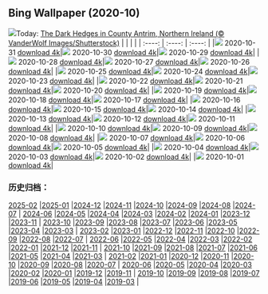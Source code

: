 ## Bing Wallpaper (2020-10)
![](http://cn.bing.com/th?id=OHR.GreyLady_EN-US0986534396_UHD.jpg&w=1000)Today: [The Dark Hedges in County Antrim, Northern Ireland (© VanderWolf Images/Shutterstock)](http://cn.bing.com/th?id=OHR.GreyLady_EN-US0986534396_UHD.jpg)
|      |      |      |
| :----: | :----: | :----: |
|![](http://cn.bing.com/th?id=OHR.GreyLady_EN-US0986534396_UHD.jpg&pid=hp&w=384&h=216&rs=1&c=4) 2020-10-31 [download 4k](http://cn.bing.com/th?id=OHR.GreyLady_EN-US0986534396_UHD.jpg)|![](http://cn.bing.com/th?id=OHR.FishOwl_EN-US0921851280_UHD.jpg&pid=hp&w=384&h=216&rs=1&c=4) 2020-10-30 [download 4k](http://cn.bing.com/th?id=OHR.FishOwl_EN-US0921851280_UHD.jpg)|![](http://cn.bing.com/th?id=OHR.Mazezilla_EN-US0859018469_UHD.jpg&pid=hp&w=384&h=216&rs=1&c=4) 2020-10-29 [download 4k](http://cn.bing.com/th?id=OHR.Mazezilla_EN-US0859018469_UHD.jpg)|
|![](http://cn.bing.com/th?id=OHR.BasilicaVoto_EN-US0798981928_UHD.jpg&pid=hp&w=384&h=216&rs=1&c=4) 2020-10-28 [download 4k](http://cn.bing.com/th?id=OHR.BasilicaVoto_EN-US0798981928_UHD.jpg)|![](http://cn.bing.com/th?id=OHR.CambronBridge_EN-US0717455259_UHD.jpg&pid=hp&w=384&h=216&rs=1&c=4) 2020-10-27 [download 4k](http://cn.bing.com/th?id=OHR.CambronBridge_EN-US0717455259_UHD.jpg)|![](http://cn.bing.com/th?id=OHR.CorfeDorset_EN-US9572315101_UHD.jpg&pid=hp&w=384&h=216&rs=1&c=4) 2020-10-26 [download 4k](http://cn.bing.com/th?id=OHR.CorfeDorset_EN-US9572315101_UHD.jpg)|
|![](http://cn.bing.com/th?id=OHR.BCPumpkins_EN-US0587350936_UHD.jpg&pid=hp&w=384&h=216&rs=1&c=4) 2020-10-25 [download 4k](http://cn.bing.com/th?id=OHR.BCPumpkins_EN-US0587350936_UHD.jpg)|![](http://cn.bing.com/th?id=OHR.UNBuilding_EN-US0522265387_UHD.jpg&pid=hp&w=384&h=216&rs=1&c=4) 2020-10-24 [download 4k](http://cn.bing.com/th?id=OHR.UNBuilding_EN-US0522265387_UHD.jpg)|![](http://cn.bing.com/th?id=OHR.BentsGeneral_EN-US0472253814_UHD.jpg&pid=hp&w=384&h=216&rs=1&c=4) 2020-10-23 [download 4k](http://cn.bing.com/th?id=OHR.BentsGeneral_EN-US0472253814_UHD.jpg)|
|![](http://cn.bing.com/th?id=OHR.LauwersmeerNP_EN-US2836506313_UHD.jpg&pid=hp&w=384&h=216&rs=1&c=4) 2020-10-22 [download 4k](http://cn.bing.com/th?id=OHR.LauwersmeerNP_EN-US2836506313_UHD.jpg)|![](http://cn.bing.com/th?id=OHR.ChameleonIndonesia_EN-US2666519923_UHD.jpg&pid=hp&w=384&h=216&rs=1&c=4) 2020-10-21 [download 4k](http://cn.bing.com/th?id=OHR.ChameleonIndonesia_EN-US2666519923_UHD.jpg)|![](http://cn.bing.com/th?id=OHR.BLNC_EN-US2449834923_UHD.jpg&pid=hp&w=384&h=216&rs=1&c=4) 2020-10-20 [download 4k](http://cn.bing.com/th?id=OHR.BLNC_EN-US2449834923_UHD.jpg)|
|![](http://cn.bing.com/th?id=OHR.MatiSiTemple_EN-US2396131405_UHD.jpg&pid=hp&w=384&h=216&rs=1&c=4) 2020-10-19 [download 4k](http://cn.bing.com/th?id=OHR.MatiSiTemple_EN-US2396131405_UHD.jpg)|![](http://cn.bing.com/th?id=OHR.SitkaHarbor_EN-US2258438192_UHD.jpg&pid=hp&w=384&h=216&rs=1&c=4) 2020-10-18 [download 4k](http://cn.bing.com/th?id=OHR.SitkaHarbor_EN-US2258438192_UHD.jpg)|![](http://cn.bing.com/th?id=OHR.PisgahNationalForest_EN-US2033382937_UHD.jpg&pid=hp&w=384&h=216&rs=1&c=4) 2020-10-17 [download 4k](http://cn.bing.com/th?id=OHR.PisgahNationalForest_EN-US2033382937_UHD.jpg)|
|![](http://cn.bing.com/th?id=OHR.WorldFoodDay_EN-US1932305468_UHD.jpg&pid=hp&w=384&h=216&rs=1&c=4) 2020-10-16 [download 4k](http://cn.bing.com/th?id=OHR.WorldFoodDay_EN-US1932305468_UHD.jpg)|![](http://cn.bing.com/th?id=OHR.OchreSeaStar_EN-US1746516942_UHD.jpg&pid=hp&w=384&h=216&rs=1&c=4) 2020-10-15 [download 4k](http://cn.bing.com/th?id=OHR.OchreSeaStar_EN-US1746516942_UHD.jpg)|![](http://cn.bing.com/th?id=OHR.BavariaFossil_EN-US1618946222_UHD.jpg&pid=hp&w=384&h=216&rs=1&c=4) 2020-10-14 [download 4k](http://cn.bing.com/th?id=OHR.BavariaFossil_EN-US1618946222_UHD.jpg)|
|![](http://cn.bing.com/th?id=OHR.TrueFox_EN-US1510030210_UHD.jpg&pid=hp&w=384&h=216&rs=1&c=4) 2020-10-13 [download 4k](http://cn.bing.com/th?id=OHR.TrueFox_EN-US1510030210_UHD.jpg)|![](http://cn.bing.com/th?id=OHR.HaidaTotems_EN-US1355660363_UHD.jpg&pid=hp&w=384&h=216&rs=1&c=4) 2020-10-12 [download 4k](http://cn.bing.com/th?id=OHR.HaidaTotems_EN-US1355660363_UHD.jpg)|![](http://cn.bing.com/th?id=OHR.GeghardMonastery_EN-US0782868879_UHD.jpg&pid=hp&w=384&h=216&rs=1&c=4) 2020-10-11 [download 4k](http://cn.bing.com/th?id=OHR.GeghardMonastery_EN-US0782868879_UHD.jpg)|
|![](http://cn.bing.com/th?id=OHR.AmericanFlyer_EN-US0689904340_UHD.jpg&pid=hp&w=384&h=216&rs=1&c=4) 2020-10-10 [download 4k](http://cn.bing.com/th?id=OHR.AmericanFlyer_EN-US0689904340_UHD.jpg)|![](http://cn.bing.com/th?id=OHR.RoaringCascade_EN-US0634947317_UHD.jpg&pid=hp&w=384&h=216&rs=1&c=4) 2020-10-09 [download 4k](http://cn.bing.com/th?id=OHR.RoaringCascade_EN-US0634947317_UHD.jpg)|![](http://cn.bing.com/th?id=OHR.BlanketOctopus_EN-US2551885510_UHD.jpg&pid=hp&w=384&h=216&rs=1&c=4) 2020-10-08 [download 4k](http://cn.bing.com/th?id=OHR.BlanketOctopus_EN-US2551885510_UHD.jpg)|
|![](http://cn.bing.com/th?id=OHR.RestormelCastle_EN-US2439587388_UHD.jpg&pid=hp&w=384&h=216&rs=1&c=4) 2020-10-07 [download 4k](http://cn.bing.com/th?id=OHR.RestormelCastle_EN-US2439587388_UHD.jpg)|![](http://cn.bing.com/th?id=OHR.YunchengSaltLake_EN-US2391334291_UHD.jpg&pid=hp&w=384&h=216&rs=1&c=4) 2020-10-06 [download 4k](http://cn.bing.com/th?id=OHR.YunchengSaltLake_EN-US2391334291_UHD.jpg)|![](http://cn.bing.com/th?id=OHR.PRookery_EN-US2351297489_UHD.jpg&pid=hp&w=384&h=216&rs=1&c=4) 2020-10-05 [download 4k](http://cn.bing.com/th?id=OHR.PRookery_EN-US2351297489_UHD.jpg)|
|![](http://cn.bing.com/th?id=OHR.MontageJupiterIo_EN-US2310290045_UHD.jpg&pid=hp&w=384&h=216&rs=1&c=4) 2020-10-04 [download 4k](http://cn.bing.com/th?id=OHR.MontageJupiterIo_EN-US2310290045_UHD.jpg)|![](http://cn.bing.com/th?id=OHR.FatBearWeek_EN-US2267733203_UHD.jpg&pid=hp&w=384&h=216&rs=1&c=4) 2020-10-03 [download 4k](http://cn.bing.com/th?id=OHR.FatBearWeek_EN-US2267733203_UHD.jpg)|![](http://cn.bing.com/th?id=OHR.OwensRiver_EN-US2212095060_UHD.jpg&pid=hp&w=384&h=216&rs=1&c=4) 2020-10-02 [download 4k](http://cn.bing.com/th?id=OHR.OwensRiver_EN-US2212095060_UHD.jpg)|
|![](http://cn.bing.com/th?id=OHR.SingaporeLanterns_EN-US2165733985_UHD.jpg&pid=hp&w=384&h=216&rs=1&c=4) 2020-10-01 [download 4k](http://cn.bing.com/th?id=OHR.SingaporeLanterns_EN-US2165733985_UHD.jpg)|
### 历史归档：
[2025-02](/picture/2025-02/) |[2025-01](/picture/2025-01/) |[2024-12](/picture/2024-12/) |[2024-11](/picture/2024-11/) |[2024-10](/picture/2024-10/) |[2024-09](/picture/2024-09/) |[2024-08](/picture/2024-08/) |[2024-07](/picture/2024-07/) |
[2024-06](/picture/2024-06/) |[2024-05](/picture/2024-05/) |[2024-04](/picture/2024-04/) |[2024-03](/picture/2024-03/) |[2024-02](/picture/2024-02/) |[2024-01](/picture/2024-01/) |[2023-12](/picture/2023-12/) |[2023-11](/picture/2023-11/) |
[2023-10](/picture/2023-10/) |[2023-09](/picture/2023-09/) |[2023-08](/picture/2023-08/) |[2023-07](/picture/2023-07/) |[2023-06](/picture/2023-06/) |[2023-05](/picture/2023-05/) |[2023-04](/picture/2023-04/) |[2023-03](/picture/2023-03/) |
[2023-02](/picture/2023-02/) |[2023-01](/picture/2023-01/) |[2022-12](/picture/2022-12/) |[2022-11](/picture/2022-11/) |[2022-10](/picture/2022-10/) |[2022-09](/picture/2022-09/) |[2022-08](/picture/2022-08/) |[2022-07](/picture/2022-07/) |
[2022-06](/picture/2022-06/) |[2022-05](/picture/2022-05/) |[2022-04](/picture/2022-04/) |[2022-03](/picture/2022-03/) |[2022-02](/picture/2022-02/) |[2022-01](/picture/2022-01/) |[2021-12](/picture/2021-12/) |[2021-11](/picture/2021-11/) |
[2021-10](/picture/2021-10/) |[2021-09](/picture/2021-09/) |[2021-08](/picture/2021-08/) |[2021-07](/picture/2021-07/) |[2021-06](/picture/2021-06/) |[2021-05](/picture/2021-05/) |[2021-04](/picture/2021-04/) |[2021-03](/picture/2021-03/) |
[2021-02](/picture/2021-02/) |[2021-01](/picture/2021-01/) |[2020-12](/picture/2020-12/) |[2020-11](/picture/2020-11/) |[2020-10](/picture/2020-10/) |[2020-09](/picture/2020-09/) |[2020-08](/picture/2020-08/) |[2020-07](/picture/2020-07/) |
[2020-06](/picture/2020-06/) |[2020-05](/picture/2020-05/) |[2020-04](/picture/2020-04/) |[2020-03](/picture/2020-03/) |[2020-02](/picture/2020-02/) |[2020-01](/picture/2020-01/) |[2019-12](/picture/2019-12/) |[2019-11](/picture/2019-11/) |
[2019-10](/picture/2019-10/) |[2019-09](/picture/2019-09/) |[2019-08](/picture/2019-08/) |[2019-07](/picture/2019-07/) |[2019-06](/picture/2019-06/) |[2019-05](/picture/2019-05/) |[2019-04](/picture/2019-04/) |[2019-03](/picture/2019-03/) |
